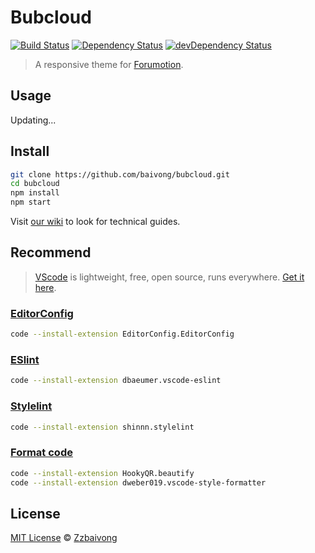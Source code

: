 # Bubcloud

[![Build Status](https://travis-ci.org/baivong/bubcloud.svg?branch=master)](https://travis-ci.org/baivong/bubcloud)
[![Dependency Status](https://david-dm.org/baivong/bubcloud.svg)](https://david-dm.org/baivong/bubcloud)
[![devDependency Status](https://david-dm.org/baivong/bubcloud/dev-status.svg)](https://david-dm.org/baivong/bubcloud?type=dev)

> A responsive theme for [Forumotion](http://www.forumotion.com/).

## Usage

Updating...

## Install

```bash
git clone https://github.com/baivong/bubcloud.git
cd bubcloud
npm install
npm start
```

Visit [our wiki](https://github.com/baivong/bubcloud/wiki) to look for technical guides.

## Recommend

> [VScode](https://code.visualstudio.com) is lightweight, free, open source, runs everywhere. [Get it here](https://code.visualstudio.com/Download).

### [EditorConfig](http://editorconfig.org/)

```bash
code --install-extension EditorConfig.EditorConfig
```

### [ESlint](http://eslint.org/)

```bash
code --install-extension dbaeumer.vscode-eslint
```

### [Stylelint](http://stylelint.io/)

```bash
code --install-extension shinnn.stylelint
```

### [Format code](http://jsbeautifier.org/)

```bash
code --install-extension HookyQR.beautify
code --install-extension dweber019.vscode-style-formatter
```

## License

[MIT License](https://baivong.mit-license.org/) © [Zzbaivong](https://devs.forumvi.com/)
